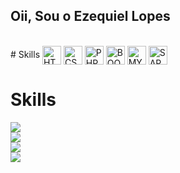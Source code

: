 ## Oii, Sou o Ezequiel Lopes
<div style="display: inline_block"><br>
  # Skills
  <img align="center" alt="HTML5" height="30" src="https://img.shields.io/badge/HTML5-E34F26?style=for-the-badge&logo=html5&logoColor=white">
  <img align="center" alt="CSS3" height="30" src="https://img.shields.io/badge/CSS3-1572B6?style=for-the-badge&logo=css3&logoColor=white">
  <img align="center" alt="PHP" height="30" src="https://img.shields.io/badge/PHP-777BB4?style=for-the-badge&logo=php&logoColor=white">
  <img align="center" alt="BOOTSTRAP" height="30" src="https://img.shields.io/badge/Bootstrap-563D7C?style=for-the-badge&logo=bootstrap&logoColor=white">
  <img align="center" alt="MYSQL" height="30" src="https://img.shields.io/badge/MySQL-00000F?style=for-the-badge&logo=mysql&logoColor=white">
  <img align="center" alt="SAP" height="30" src="https://img.shields.io/badge/SAP-0FAAFF?style=for-the-badge&logo=sap&logoColor=white">
</div>
  
  ##
 # Skills
<div>
 <a href="https://www.linkedin.com/in/ezekky/" target="_blank"><img src="https://img.shields.io/badge/-LinkedIn-%230077B5?style=for-the-badge&logo=linkedin&logoColor=white" target="_blank"></a><br>
 <a href="https://instagram.com/rafaballerini" target="_blank"><img src="https://img.shields.io/badge/-Instagram-%23E4405F?style=for-the-badge&logo=instagram&logoColor=white" target="_blank"></a><br>
 <a href="https://www.twitch.tv/ezekky" target="_blank"><img src="https://img.shields.io/badge/Twitch-9146FF?style=for-the-badge&logo=twitch&logoColor=white" target="_blank"></a><br>
 <a href="https://steamcommunity.com/id/ezekky" target="_blank"><img src="https://img.shields.io/badge/Steam-000000?style=for-the-badge&logo=steam&logoColor=white" target="_blank"></a>
 
</div>
